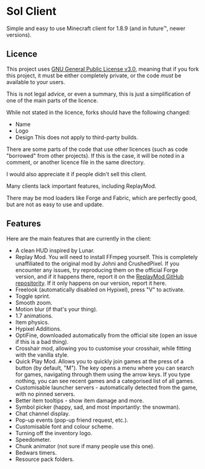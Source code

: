# Sol Client



Simple and easy to use Minecraft client for 1.8.9 (and in future™, newer versions).

## Licence
This project uses [GNU General Public License v3.0](LICENSE), meaning that if you fork this project, it must be either completely private, or the code *must* be available to your users.

This is not legal advice, or even a summary, this is just a simplification of one of the main parts of the licence.

While not stated in the licence, forks should have the following changed:
- Name
- Logo
- Design
This does not apply to third-party builds.

There are some parts of the code that use other licences (such as code "borrowed" from other projects). If this is the case, it will be noted in a comment, or another licence file in the same directory.

I would also appreciate it if people didn't sell this client.


Many clients lack important features, including ReplayMod.

There may be mod loaders like Forge and Fabric, which are perfectly good, but are not as easy to use and update.

## Features

Here are the main features that are currently in the client:

- A clean HUD inspired by Lunar.
- Replay Mod. You will need to install FFmpeg yourself. This is completely unaffiliated to the original mod by Johni and CrushedPixel. If you encounter any issues, try reproducing them on the official Forge version, and if it happens there, report it on the [ReplayMod GitHub repositority](https://github.com/ReplayMod/ReplayMod). If it only happens on our version, report it here.
- Freelook (automatically disabled on Hypixel), press "V" to activate.
- Toggle sprint.
- Smooth zoom.
- Motion blur (if that's your thing).
- 1.7 animations.
- Item physics.
- Hypixel Additions.
- OptiFine, downloaded automatically from the official site (open an issue if this is a bad thing).
- Crosshair mod, allowing you to customise your crosshair, while fitting with the vanilla style.
- Quick Play Mod. Allows you to quickly join games at the press of a button (by default, "M"). The key opens a menu where you can search for games, navigating through them using the arrow keys. If you type nothing, you can see recent games and a categorised list of all games.
- Customisable launcher servers - automatically detected from the game, with no pinned servers.
- Better item tooltips - show item damage and more.
- Symbol picker (happy, sad, and most importantly: the snowman).
- Chat channel display.
- Pop-up events (pop-up friend request, etc.).
- Customisable font and colour scheme.
- Turning off the inventory logo.
- Speedometer.
- Chunk animator (not sure if many people use this one).
- Bedwars timers.
- Resource pack folders.
